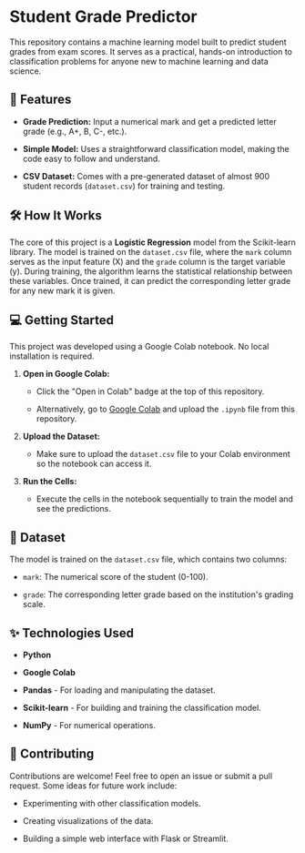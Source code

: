 # Student Grade Predictor

This repository contains a machine learning model built to predict student grades from exam scores. It serves as a practical, hands-on introduction to classification problems for anyone new to machine learning and data science.

## 🚀 Features

* **Grade Prediction:** Input a numerical mark and get a predicted letter grade (e.g., A+, B, C-, etc.).

* **Simple Model:** Uses a straightforward classification model, making the code easy to follow and understand.

* **CSV Dataset:** Comes with a pre-generated dataset of almost 900 student records (`dataset.csv`) for training and testing.

## 🛠️ How It Works

The core of this project is a **Logistic Regression** model from the Scikit-learn library. The model is trained on the `dataset.csv` file, where the `mark` column serves as the input feature (X) and the `grade` column is the target variable (y). During training, the algorithm learns the statistical relationship between these variables. Once trained, it can predict the corresponding letter grade for any new mark it is given.

## 💻 Getting Started

This project was developed using a Google Colab notebook. No local installation is required.

1. **Open in Google Colab:**

   * Click the "Open in Colab" badge at the top of this repository.

   * Alternatively, go to [Google Colab](https://colab.research.google.com/) and upload the `.ipynb` file from this repository.

2. **Upload the Dataset:**

   * Make sure to upload the `dataset.csv` file to your Colab environment so the notebook can access it.

3. **Run the Cells:**

   * Execute the cells in the notebook sequentially to train the model and see the predictions.

## 📂 Dataset

The model is trained on the `dataset.csv` file, which contains two columns:

* `mark`: The numerical score of the student (0-100).

* `grade`: The corresponding letter grade based on the institution's grading scale.

## ✨ Technologies Used

* **Python**

* **Google Colab**

* **Pandas** - For loading and manipulating the dataset.

* **Scikit-learn** - For building and training the classification model.

* **NumPy** - For numerical operations.

## 🤝 Contributing

Contributions are welcome! Feel free to open an issue or submit a pull request. Some ideas for future work include:

* Experimenting with other classification models.

* Creating visualizations of the data.

* Building a simple web interface with Flask or Streamlit.

